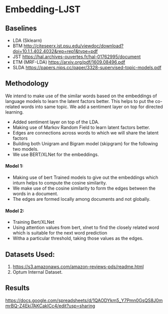 # Embedding-LJST
## Baselines
- LDA (Sklearn)
- BTM http://citeseerx.ist.psu.edu/viewdoc/download?doi=10.1.1.402.4032&rep=rep1&type=pdf
- JST https://hal.archives-ouvertes.fr/hal-01762995/document
- ETM (MRF-LDA) https://arxiv.org/pdf/1609.08496.pdf
- SLDA https://papers.nips.cc/paper/3328-supervised-topic-models.pdf

## Methodology
We intend to make use of the similar words based on the embeddings of language models to learn the latent factors better. This helps to put the co-related words into same topic. We add a sentiment layer on top for directed learning.

- Added sentiment layer on top of the LDA.
- Making use of Markov Random Field to learn latent factors better.
- Edges are connections across words to which we will share the latent factors
- Building both Unigram and Bigram model (skipgram) for the following two models.
- We use BERT/XLNet for the embeddings.

#### Model 1:
- Making use of bert Trained models to give out the embeddings which inturn helps to compute the cosine similarity.
- We make use of the cosine similarity to form the edges between the words in a document.
- The edges are formed locally among documents and not globally.

#### Model 2:
- Training Bert/XLNet
- Using attention values from bert, xlnet to find the closely related word which is suitable for the next word prediction
- Witha a particular threshold, taking those values as the edges.


## Datasets Used:
1. https://s3.amazonaws.com/amazon-reviews-pds/readme.html
2. Optum Internal Dataset.

## Results
https://docs.google.com/spreadsheets/d/1QAODYkm5_Y7Pmn0GsQS8J0mmrBQ-Z4Eki7AKCakICc4/edit?usp=sharing
